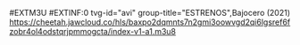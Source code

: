 #EXTM3U #EXTINF:0 tvg-id="avi" group-title="ESTRENOS",Bajocero (2021) 
https://cheetah.jawcloud.co/hls/baxpo2dqmnts7n2gmi3oowvgd2qi6lgsref6fzobr4ol4odstqrjpmmogcta/index-v1-a1.m3u8
